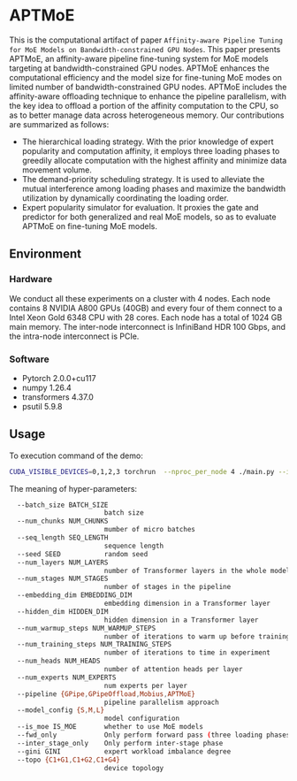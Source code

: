 # APTMoE

This is the computational artifact of paper `Affinity-aware Pipeline Tuning for MoE Models on Bandwidth-constrained GPU Nodes`.
This paper presents APTMoE, an affinity-aware pipeline fine-tuning system for MoE models targeting at bandwidth-constrained GPU nodes.
APTMoE enhances the computational efficiency and the model size for fine-tuning MoE modes on limited number of bandwidth-constrained GPU nodes.
APTMoE includes the affinity-aware offloading technique to enhance the pipeline parallelism, with the key idea to offload a portion of the affinity computation to the CPU, so as to better manage data across heterogeneous memory. 
Our contributions are summarized as follows:

- The hierarchical loading strategy. With the prior knowledge of expert popularity and computation affinity, it employs three loading phases to greedily allocate computation with the highest affinity and minimize data movement volume.
- The demand-priority scheduling strategy. It is used to alleviate the mutual interference among loading phases and maximize the bandwidth utilization by dynamically coordinating the loading order.
- Expert popularity simulator for evaluation. It proxies the gate and predictor for both generalized and real MoE models, so as to evaluate APTMoE on fine-tuning MoE models.


## Environment
### Hardware
We conduct all these experiments on a cluster with 4 nodes.
Each node contains 8 NVIDIA A800 GPUs (40GB) and every four of them connect to a Intel Xeon Gold 6348 CPU with 28 cores.
Each node has a total of 1024 GB main memory.
The inter-node interconnect is InfiniBand HDR 100 Gbps, and the intra-node interconnect is PCIe.

### Software
- Pytorch 2.0.0+cu117
- numpy 1.26.4
- transformers 4.37.0
- psutil 5.9.8



## Usage
To execution command of the demo:
```bash
CUDA_VISIBLE_DEVICES=0,1,2,3 torchrun  --nproc_per_node 4 ./main.py --is_moe=True --num_training_steps=50 --model_config=S --num_experts=16 --gini=0.3 --topo=C1+G2 --pipeline=APTMoE
```

The meaning of hyper-parameters:
```bash
  --batch_size BATCH_SIZE
                        batch size
  --num_chunks NUM_CHUNKS
                        mumber of micro batches
  --seq_length SEQ_LENGTH
                        sequence length
  --seed SEED           random seed
  --num_layers NUM_LAYERS
                        number of Transformer layers in the whole model
  --num_stages NUM_STAGES
                        number of stages in the pipeline
  --embedding_dim EMBEDDING_DIM
                        embedding dimension in a Transformer layer
  --hidden_dim HIDDEN_DIM
                        hidden dimension in a Transformer layer
  --num_warmup_steps NUM_WARMUP_STEPS
                        number of iterations to warm up before training
  --num_training_steps NUM_TRAINING_STEPS
                        number of iterations to time in experiment
  --num_heads NUM_HEADS
                        number of attention heads per layer
  --num_experts NUM_EXPERTS
                        num experts per layer
  --pipeline {GPipe,GPipeOffload,Mobius,APTMoE}
                        pipeline parallelism approach
  --model_config {S,M,L}
                        model configuration
  --is_moe IS_MOE       whether to use MoE models
  --fwd_only            Only perform forward pass (three loading phases)
  --inter_stage_only    Only perform inter-stage phase
  --gini GINI           expert workload imbalance degree
  --topo {C1+G1,C1+G2,C1+G4}
                        device topology

```
